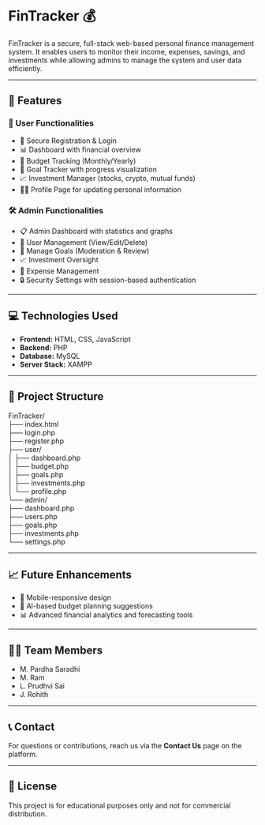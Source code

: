 # FinTracker 💰

FinTracker is a secure, full-stack web-based personal finance management system. It enables users to monitor their income, expenses, savings, and investments while allowing admins to manage the system and user data efficiently.

---

## 🚀 Features

### 👥 User Functionalities
- 🔐 Secure Registration & Login
- 📊 Dashboard with financial overview
- 💸 Budget Tracking (Monthly/Yearly)
- 🎯 Goal Tracker with progress visualization
- 📈 Investment Manager (stocks, crypto, mutual funds)
- 🧑‍💼 Profile Page for updating personal information

### 🛠️ Admin Functionalities
- 📋 Admin Dashboard with statistics and graphs
- 👥 User Management (View/Edit/Delete)
- 🎯 Manage Goals (Moderation & Review)
- 📈 Investment Oversight
- 💼 Expense Management
- 🔒 Security Settings with session-based authentication

---

## 💻 Technologies Used

- **Frontend:** HTML, CSS, JavaScript
- **Backend:** PHP
- **Database:** MySQL
- **Server Stack:** XAMPP

---

## 📂 Project Structure
FinTracker/  
├── index.html  
├── login.php  
├── register.php  
├── user/  
│ ├── dashboard.php  
│ ├── budget.php  
│ ├── goals.php  
│ ├── investments.php  
│ └── profile.php  
└── admin/  
├── dashboard.php  
├── users.php  
├── goals.php  
├── investments.php  
└── settings.php


---

## 📈 Future Enhancements

- 📱 Mobile-responsive design
- 🤖 AI-based budget planning suggestions
- 📊 Advanced financial analytics and forecasting tools

---

## 👨‍💻 Team Members

- M. Pardha Saradhi
- M. Ram
- L. Prudhvi Sai
- J. Rohith

---

## 📞 Contact

For questions or contributions, reach us via the **Contact Us** page on the platform.

---

## 📃 License

This project is for educational purposes only and not for commercial distribution.
